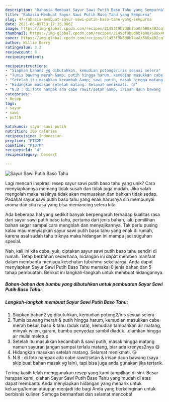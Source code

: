 ```yaml
---
description: "Rahasia Membuat Sayur Sawi Putih Baso Tahu yang Sempurna"
title: "Rahasia Membuat Sayur Sawi Putih Baso Tahu yang Sempurna"
slug: 47-rahasia-membuat-sayur-sawi-putih-baso-tahu-yang-sempurna
date: 2021-06-05T13:17:35.906Z
image: https://img-global.cpcdn.com/recipes/21453f9b8d0b7aa8/680x482cq70/sayur-sawi-putih-baso-tahu-foto-resep-utama.jpg
thumbnail: https://img-global.cpcdn.com/recipes/21453f9b8d0b7aa8/680x482cq70/sayur-sawi-putih-baso-tahu-foto-resep-utama.jpg
cover: https://img-global.cpcdn.com/recipes/21453f9b8d0b7aa8/680x482cq70/sayur-sawi-putih-baso-tahu-foto-resep-utama.jpg
author: Willie Berry
ratingvalue: 3.2
reviewcount: 8
recipeingredient:

recipeinstructions:
- "Siapkan bahan2 yg dibutuhkan, kemudian potong2/iris sesuai selera"
- "Tumis bawang merah &amp; putih hingga harum, kemudian masukkan cabe merah besar, baso &amp; tahu (aduk rata), kemudian tambahkan air matang, minyak wijen, garam, bumbu penyedap sambil diaduk...diamkan hingga air mulai meletup"
- "Setelah itu masukkan kecambah &amp; sawi putih, masak hingga matang namun sayuran jangan sampai terlalu matang, biar ada krenyes2nya 😋"
- "Hidangkan masakan setelah matang. Selamat menikmati. 😘"
- "N.B : di foto nampak ada cabe rawit/setan &amp; irisan daun bawang (saya skip buat bahan masak yg lain), tapi bisa juga anda gunakan jika tertarik."
categories:
- Resep
tags:
- sayur
- sawi
- putih

katakunci: sayur sawi putih 
nutrition: 206 calories
recipecuisine: Indonesian
preptime: "PT32M"
cooktime: "PT37M"
recipeyield: "4"
recipecategory: Dessert

---
```



![Sayur Sawi Putih Baso Tahu](https://img-global.cpcdn.com/recipes/21453f9b8d0b7aa8/680x482cq70/sayur-sawi-putih-baso-tahu-foto-resep-utama.jpg)

Lagi mencari inspirasi resep sayur sawi putih baso tahu yang unik? Cara menyiapkannya memang tidak susah dan tidak juga mudah. Jika salah mengolah maka hasilnya tidak akan memuaskan dan bahkan tidak sedap. Padahal sayur sawi putih baso tahu yang enak harusnya sih mempunyai aroma dan cita rasa yang bisa memancing selera kita.



Ada beberapa hal yang sedikit banyak berpengaruh terhadap kualitas rasa dari sayur sawi putih baso tahu, pertama dari jenis bahan, lalu pemilihan bahan segar sampai cara mengolah dan menyajikannya. Tak perlu pusing kalau mau menyiapkan sayur sawi putih baso tahu yang enak di rumah, karena asal sudah tahu triknya maka hidangan ini mampu jadi suguhan spesial.


Nah, kali ini kita coba, yuk, ciptakan sayur sawi putih baso tahu sendiri di rumah. Tetap berbahan sederhana, hidangan ini dapat memberi manfaat dalam membantu menjaga kesehatan tubuhmu sekeluarga. Anda dapat menyiapkan Sayur Sawi Putih Baso Tahu memakai 0 jenis bahan dan 5 tahap pembuatan. Berikut ini langkah-langkah untuk membuat hidangannya.

<!--inarticleads1-->

##### Bahan-bahan dan bumbu yang dibutuhkan untuk pembuatan Sayur Sawi Putih Baso Tahu:





<!--inarticleads2-->

##### Langkah-langkah membuat Sayur Sawi Putih Baso Tahu:

1. Siapkan bahan2 yg dibutuhkan, kemudian potong2/iris sesuai selera
1. Tumis bawang merah &amp; putih hingga harum, kemudian masukkan cabe merah besar, baso &amp; tahu (aduk rata), kemudian tambahkan air matang, minyak wijen, garam, bumbu penyedap sambil diaduk...diamkan hingga air mulai meletup
1. Setelah itu masukkan kecambah &amp; sawi putih, masak hingga matang namun sayuran jangan sampai terlalu matang, biar ada krenyes2nya 😋
1. Hidangkan masakan setelah matang. Selamat menikmati. 😘
1. N.B : di foto nampak ada cabe rawit/setan &amp; irisan daun bawang (saya skip buat bahan masak yg lain), tapi bisa juga anda gunakan jika tertarik.




Terima kasih telah menggunakan resep yang kami tampilkan di sini. Besar harapan kami, olahan Sayur Sawi Putih Baso Tahu yang mudah di atas dapat membantu Anda menyiapkan hidangan yang menarik untuk keluarga/teman ataupun menjadi ide bagi Anda yang berkeinginan untuk berbisnis kuliner. Semoga bermanfaat dan selamat mencoba!
